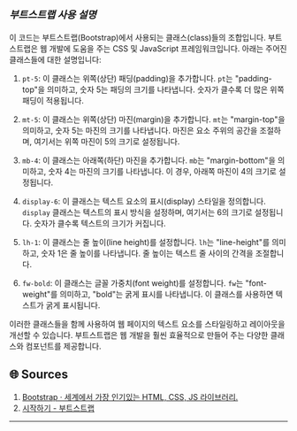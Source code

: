# **<span style="font-size: 18px; font-style: italic;">부트스트랩 사용 설명</span>**

이 코드는 부트스트랩(Bootstrap)에서 사용되는 클래스(class)들의 조합입니다. 부트스트랩은 웹 개발에 도움을 주는 CSS 및 JavaScript 프레임워크입니다. 아래는 주어진 클래스들에 대한 설명입니다:

1. `pt-5`: 이 클래스는 위쪽(상단) 패딩(padding)을 추가합니다. `pt`는 "padding-top"을 의미하고, 숫자 5는 패딩의 크기를 나타냅니다. 숫자가 클수록 더 많은 위쪽 패딩이 적용됩니다.

2. `mt-5`: 이 클래스는 위쪽(상단) 마진(margin)을 추가합니다. `mt`는 "margin-top"을 의미하고, 숫자 5는 마진의 크기를 나타냅니다. 마진은 요소 주위의 공간을 조절하며, 여기서는 위쪽 마진이 5의 크기로 설정됩니다.

3. `mb-4`: 이 클래스는 아래쪽(하단) 마진을 추가합니다. `mb`는 "margin-bottom"을 의미하고, 숫자 4는 마진의 크기를 나타냅니다. 이 경우, 아래쪽 마진이 4의 크기로 설정됩니다.

4. `display-6`: 이 클래스는 텍스트 요소의 표시(display) 스타일을 정의합니다. `display` 클래스는 텍스트의 표시 방식을 설정하며, 여기서는 6의 크기로 설정됩니다. 숫자가 클수록 텍스트의 크기가 커집니다.

5. `lh-1`: 이 클래스는 줄 높이(line height)를 설정합니다. `lh`는 "line-height"를 의미하고, 숫자 1은 줄 높이를 나타냅니다. 줄 높이는 텍스트 줄 사이의 간격을 조절합니다.

6. `fw-bold`: 이 클래스는 글꼴 가중치(font weight)를 설정합니다. `fw`는 "font-weight"를 의미하고, "bold"는 굵게 표시를 나타냅니다. 이 클래스를 사용하면 텍스트가 굵게 표시됩니다.

이러한 클래스들을 함께 사용하여 웹 페이지의 텍스트 요소를 스타일링하고 레이아웃을 개선할 수 있습니다. 부트스트랩은 웹 개발을 훨씬 효율적으로 만들어 주는 다양한 클래스와 컴포넌트를 제공합니다.

## 🌐 Sources
1. [Bootstrap · 세계에서 가장 인기있는 HTML, CSS, JS 라이브러리.](https://getbootstrap.kr/)
2. [시작하기 - 부트스트랩](http://bootstrapk.com/getting-started/)
*****

